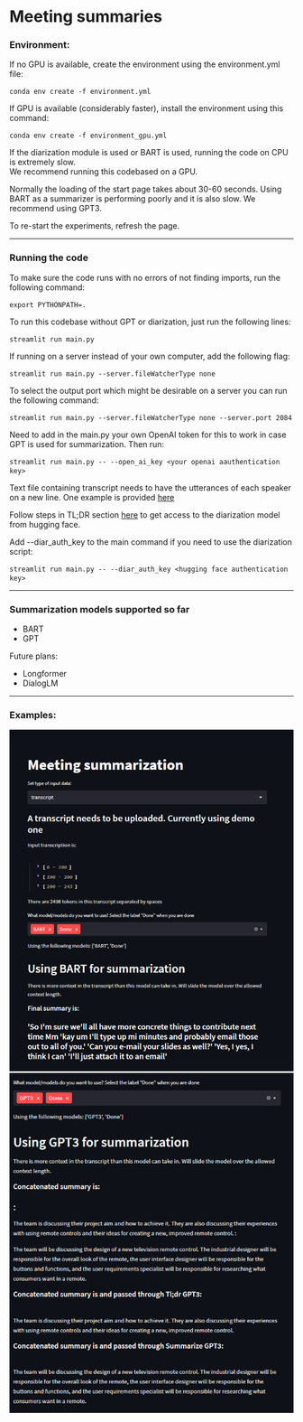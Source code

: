# Meeting summaries

### Environment:

If no GPU is available, create the environment using the environment.yml file:
```
conda env create -f environment.yml
```

If GPU is available (considerably faster), install the environment using this command:
```
conda env create -f environment_gpu.yml
```

If the diarization module is used or BART is used, running the code on CPU is extremely slow. \
We recommend running this codebased on a GPU.

Normally the loading of the start page takes about 30-60 seconds. Using BART as a summarizer is
performing poorly and it is also slow. We recommend using GPT3.

To re-start the experiments, refresh the page.

--------------------
### Running the code

To make sure the code runs with no errors of not finding imports, run the following command:
```
export PYTHONPATH=.
```

To run this codebase without GPT or diarization, just run the following lines:
```
streamlit run main.py 
```

If running on a server instead of your own computer, add the following flag:
```
streamlit run main.py --server.fileWatcherType none
```

To select the output port which might be desirable on a server you can run the following command:
```
streamlit run main.py --server.fileWatcherType none --server.port 2084
```

Need to add in the main.py your own OpenAI token for this to work in case GPT is used for summarization. Then run:
```
streamlit run main.py -- --open_ai_key <your openai aauthentication key>
```

Text file containing transcript needs to have the utterances of each speaker on a new line. One example is provided [here](https://github.com/oncescuandreea/meeting_summaries/blob/0cba5f346e7780f1fb2df405856f656f90340787/data/AMICorpus/ES2008a.transcript.txt)

Follow steps in TL;DR section [here](https://huggingface.co/pyannote/speaker-diarization) to get access to the diarization model from hugging face.

Add --diar_auth_key to the main command if you need to use the diarization script:
```
streamlit run main.py -- --diar_auth_key <hugging face authentication key>
```

---------------
### Summarization models supported so far

* BART
* GPT

Future plans:
* Longformer
* DialogLM

---------------
### Examples:
![BERT summary](misc/BERT_example.png "BERT summary")
![GPT summary](misc/GPT_example.png "GPT summary")
